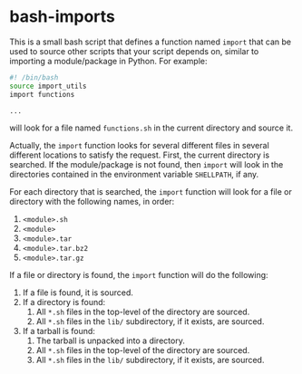 # bash-imports

This is a small bash script that defines a function named `import` that can be used to source other scripts that
your script depends on, similar to importing a module/package in Python. For example:

```bash
#! /bin/bash
source import_utils
import functions

...
```
will look for a file named `functions.sh` in the current directory and source it.

Actually, the `import` function looks for several different files in several different locations to satisfy
the request. First, the current directory is searched. If the module/package is not found, then `import` will
look in the directories contained in the environment variable `SHELLPATH`, if any.

For each directory that is searched, the `import` function will look for a file or directory with the following
names, in order:

1. `<module>.sh`
1. `<module>`
1. `<module>.tar`
1. `<module>.tar.bz2`
1. `<module>.tar.gz`

If a file or directory is found, the `import` function will do the following:

1. If a file is found, it is sourced.
1. If a directory is found:
    1. All `*.sh` files in the top-level of the directory are sourced.
    1. All `*.sh` files in the `lib/` subdirectory, if it exists, are sourced.
1. If a tarball is found:
    1. The tarball is unpacked into a directory.
    1. All `*.sh` files in the top-level of the directory are sourced.
    1. All `*.sh` files in the `lib/` subdirectory, if it exists, are sourced.
